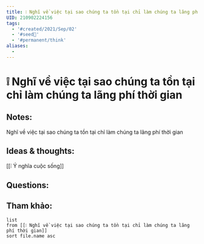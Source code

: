 ```yaml
---
title: ❕ Nghĩ về việc tại sao chúng ta tồn tại chỉ làm chúng ta lãng phí thời gian
UID: 210902224156
tags:
  - '#created/2021/Sep/02'
  - '#seed🥜'
  - '#permanent/think'
aliases:
  - 
---
```

# ❕ Nghĩ về việc tại sao chúng ta tồn tại chỉ làm chúng ta lãng phí thời gian

## Notes:
Nghĩ về việc tại sao chúng ta tồn tại chỉ làm chúng ta lãng phí thời gian

## Ideas & thoughts:
[[❕ Ý nghĩa cuộc sống]]

## Questions:


## Tham khảo:
```dataview
list
from [[❕ Nghĩ về việc tại sao chúng ta tồn tại chỉ làm chúng ta lãng phí thời gian]]
sort file.name asc
```